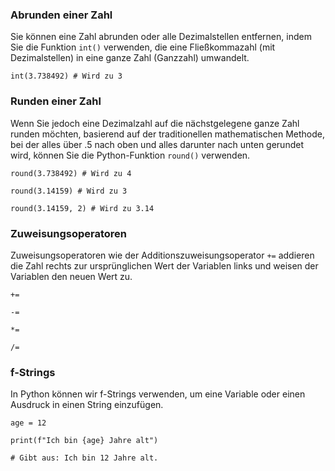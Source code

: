 ### Abrunden einer Zahl
Sie können eine Zahl abrunden oder alle Dezimalstellen entfernen, indem Sie die Funktion `int()` verwenden, die eine Fließkommazahl (mit Dezimalstellen) in eine ganze Zahl (Ganzzahl) umwandelt.

`int(3.738492) # Wird zu 3`

### Runden einer Zahl
Wenn Sie jedoch eine Dezimalzahl auf die nächstgelegene ganze Zahl runden möchten, basierend auf der traditionellen mathematischen Methode, bei der alles über .5 nach oben und alles darunter nach unten gerundet wird, können Sie die Python-Funktion `round()` verwenden.

`round(3.738492) # Wird zu 4`

`round(3.14159) # Wird zu 3`

`round(3.14159, 2) # Wird zu 3.14`

### Zuweisungsoperatoren
Zuweisungsoperatoren wie der Additionszuweisungsoperator `+=` addieren die Zahl rechts zur ursprünglichen Wert der Variablen links und weisen der Variablen den neuen Wert zu.

`+=`

`-=`

`*=`

`/=`  

### f-Strings
In Python können wir f-Strings verwenden, um eine Variable oder einen Ausdruck in einen String einzufügen.

`age = 12`

`print(f"Ich bin {age} Jahre alt")`

`# Gibt aus: Ich bin 12 Jahre alt.`